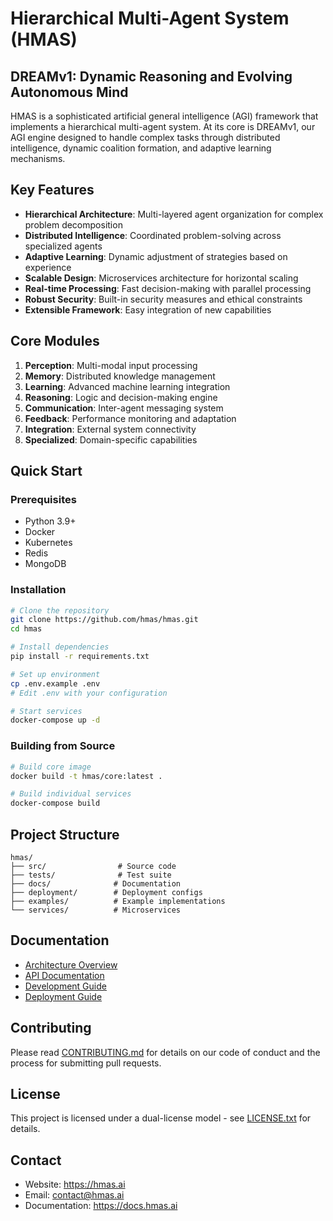 # Hierarchical Multi-Agent System (HMAS)

## DREAMv1: Dynamic Reasoning and Evolving Autonomous Mind

HMAS is a sophisticated artificial general intelligence (AGI) framework that implements a hierarchical multi-agent system. At its core is DREAMv1, our AGI engine designed to handle complex tasks through distributed intelligence, dynamic coalition formation, and adaptive learning mechanisms.

## Key Features

- **Hierarchical Architecture**: Multi-layered agent organization for complex problem decomposition
- **Distributed Intelligence**: Coordinated problem-solving across specialized agents
- **Adaptive Learning**: Dynamic adjustment of strategies based on experience
- **Scalable Design**: Microservices architecture for horizontal scaling
- **Real-time Processing**: Fast decision-making with parallel processing
- **Robust Security**: Built-in security measures and ethical constraints
- **Extensible Framework**: Easy integration of new capabilities

## Core Modules

1. **Perception**: Multi-modal input processing
2. **Memory**: Distributed knowledge management
3. **Learning**: Advanced machine learning integration
4. **Reasoning**: Logic and decision-making engine
5. **Communication**: Inter-agent messaging system
6. **Feedback**: Performance monitoring and adaptation
7. **Integration**: External system connectivity
8. **Specialized**: Domain-specific capabilities

## Quick Start

### Prerequisites

- Python 3.9+
- Docker
- Kubernetes
- Redis
- MongoDB

### Installation

```bash
# Clone the repository
git clone https://github.com/hmas/hmas.git
cd hmas

# Install dependencies
pip install -r requirements.txt

# Set up environment
cp .env.example .env
# Edit .env with your configuration

# Start services
docker-compose up -d
```

### Building from Source

```bash
# Build core image
docker build -t hmas/core:latest .

# Build individual services
docker-compose build
```

## Project Structure

```
hmas/
├── src/                # Source code
├── tests/              # Test suite
├── docs/              # Documentation
├── deployment/        # Deployment configs
├── examples/          # Example implementations
└── services/          # Microservices
```

## Documentation

- [Architecture Overview](docs/Architecture.md)
- [API Documentation](docs/api.md)
- [Development Guide](docs/development.md)
- [Deployment Guide](docs/deployment.md)

## Contributing

Please read [CONTRIBUTING.md](CONTRIBUTING.md) for details on our code of conduct and the process for submitting pull requests.

## License

This project is licensed under a dual-license model - see [LICENSE.txt](docs/LICENSE.txt) for details.

## Contact

- Website: https://hmas.ai
- Email: contact@hmas.ai
- Documentation: https://docs.hmas.ai